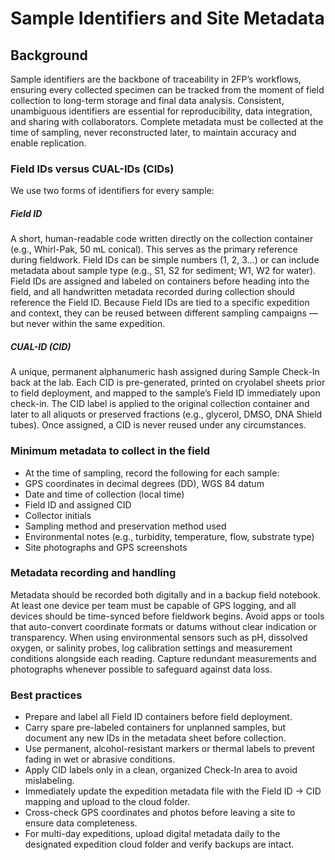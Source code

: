 # Sample Identifiers and Site Metadata

## Background
Sample identifiers are the backbone of traceability in 2FP’s workflows, ensuring every collected specimen can be tracked from the moment of field collection to long-term storage and final data analysis. Consistent, unambiguous identifiers are essential for reproducibility, data integration, and sharing with collaborators. Complete metadata must be collected at the time of sampling, never reconstructed later, to maintain accuracy and enable replication.

### Field IDs versus CUAL-IDs (CIDs)
We use two forms of identifiers for every sample:

##### Field ID
A short, human-readable code written directly on the collection container (e.g., Whirl-Pak, 50 mL conical). This serves as the primary reference during fieldwork. Field IDs can be simple numbers (1, 2, 3…) or can include metadata about sample type (e.g., S1, S2 for sediment; W1, W2 for water). Field IDs are assigned and labeled on containers before heading into the field, and all handwritten metadata recorded during collection should reference the Field ID. Because Field IDs are tied to a specific expedition and context, they can be reused between different sampling campaigns — but never within the same expedition.

##### CUAL-ID (CID)
A unique, permanent alphanumeric hash assigned during Sample Check-In back at the lab. Each CID is pre-generated, printed on cryolabel sheets prior to field deployment, and mapped to the sample’s Field ID immediately upon check-in. The CID label is applied to the original collection container and later to all aliquots or preserved fractions (e.g., glycerol, DMSO, DNA Shield tubes). Once assigned, a CID is never reused under any circumstances.

### Minimum metadata to collect in the field
- At the time of sampling, record the following for each sample:
- GPS coordinates in decimal degrees (DD), WGS 84 datum
- Date and time of collection (local time)
- Field ID and assigned CID
- Collector initials
- Sampling method and preservation method used
- Environmental notes (e.g., turbidity, temperature, flow, substrate type)
- Site photographs and GPS screenshots

### Metadata recording and handling
Metadata should be recorded both digitally and in a backup field notebook. At least one device per team must be capable of GPS logging, and all devices should be time-synced before fieldwork begins. Avoid apps or tools that auto-convert coordinate formats or datums without clear indication or transparency.
When using environmental sensors such as pH, dissolved oxygen, or salinity probes, log calibration settings and measurement conditions alongside each reading. Capture redundant measurements and photographs whenever possible to safeguard against data loss.

### Best practices
- Prepare and label all Field ID containers before field deployment.
- Carry spare pre-labeled containers for unplanned samples, but document any new IDs in the metadata sheet before collection.
- Use permanent, alcohol-resistant markers or thermal labels to prevent fading in wet or abrasive conditions.
- Apply CID labels only in a clean, organized Check-In area to avoid mislabeling.
- Immediately update the expedition metadata file with the Field ID → CID mapping and upload to the cloud folder.
- Cross-check GPS coordinates and photos before leaving a site to ensure data completeness.
- For multi-day expeditions, upload digital metadata daily to the designated expedition cloud folder and verify backups are intact.


